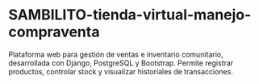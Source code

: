 # SAMBILITO-tienda-virtual-manejo-compraventa
Plataforma web para gestión de ventas e inventario comunitario, desarrollada con Django, PostgreSQL y Bootstrap. Permite registrar productos, controlar stock y visualizar historiales de transacciones.
